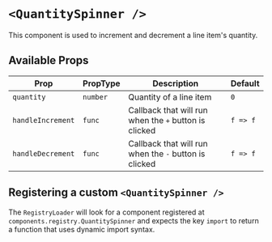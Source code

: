 # `<QuantitySpinner />`

This component is used to increment and decrement a line item's quantity.

## Available Props

| Prop              | PropType | Description                                           | Default  |
| ----------------- | -------- | ----------------------------------------------------- | -------- |
| `quantity`        | `number` | Quantity of a line item                               | `0`      |
| `handleIncrement` | `func`   | Callback that will run when the `+` button is clicked | `f => f` |
| `handleDecrement` | `func`   | Callback that will run when the `-` button is clicked | `f => f` |

## Registering a custom `<QuantitySpinner />`

The `RegistryLoader` will look for a component registered at `components.registry.QuantitySpinner` and expects the key `import` to return a function that uses dynamic import syntax.
